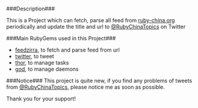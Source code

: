 ###Description###

This is a Project which can fetch, parse all feed from [ruby-china.org]("http://ruby-china.org") periodically and update the title and url to [@RubyChinaTopics](https://twitter.com/RubyChinaTopics) on Twitter

###Main RubyGems used in this Project###

* [feedzirra](https://github.com/pauldix/feedzirra), to fetch and parse feed from url
* [twitter](https://github.com/sferik/twitter), to tweet
* [thor](https://github.com/wycats/thor), to manage tasks
* [god](https://github.com/mojombo/god), to manage daemons

###Notice###
This project is quite new, if you find any problems of tweets from [@RubyChinaTopics](https://twitter.com/RubyChinaTopics), please notice me as soon as possible. 

Thank you for your support!
